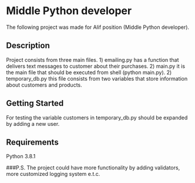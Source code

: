 # Middle Python developer	

The following project was made for Alif position (Middle Python developer).  

## Description

Project consists from three main files.
	1) emailing.py has a function that delivers text messages to customer about their purchases.
	2) main.py it is the main file that should be executed from shell (python main.py).
	2) temporary_db.py this file consists from two variables that store information about customers and products. 

## Getting Started

For testing the variable customers in temporary_db.py  should be expanded by adding a new user. 

## Requirements
Python 3.8.1

###P.S.	
The project could have more functionality by adding validators, more customized logging system e.t.c.
